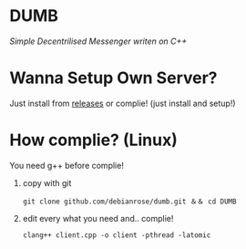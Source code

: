 # DUMB
*Simple Decentrilised Messenger writen on C++*

# Wanna Setup Own Server?
Just install from [releases](github.com/debianrose/dumb/release) or complie! (just install and setup!)

# How complie? (Linux)
You need g++ before complie!

1. copy with git
   ```
   git clone github.com/debianrose/dumb.git ＆＆ cd DUMB
   ```
2. edit every what you need and.. complie!
   ```
   clang++ client.cpp -o client -pthread -latomic
   ```
